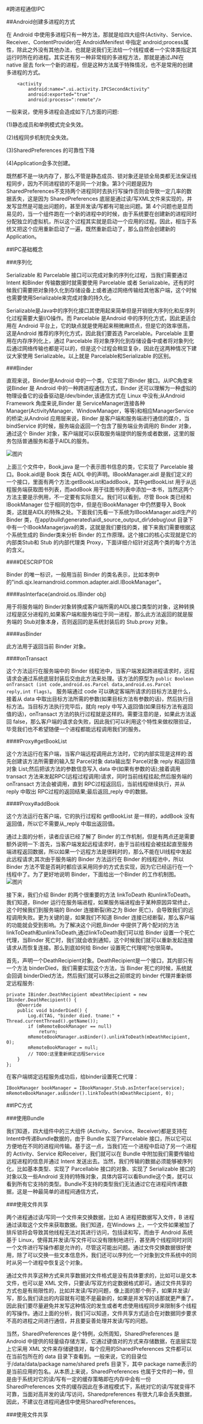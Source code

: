 #跨进程通信IPC

##Android创建多进程的方式

在 Android 中使用多进程只有一种方法，那就是给四大组件(Activity、Service、Receiver、ContentProvider)在 AndroidMenifest 中指定 android;process属性，除此之外没有其他办法，也就是说我们无法给一个线程或者一个实体类指定其运行时所在的进程。其实还有另一种非常规的多进程方法，那就是通过JNI在 native 层去 fork一个新的进程，但是这种方法属于特殊情况，也不是常用的创建多进程的方式。

        <activity
            android:name=".ui.activity.IPCSecondActivity"
            android:exported="true"
            android:process=":remote"/>

一般来说，使用多进程会造成如下几方面的问题:

(1)静态成员和单例模式完全失效。

(2)线程同步机制完全失效。

(3)SharedPreferences 的可靠性下降

(4)Application会多次创建。

既然都不是一块内存了，那么不管是静态成员、锁对象还是锁全局类都无法保证线程同步，因为不同进程锁的不是同一个对象。第3个问题是因为 SharedPreferences不支持两个进程同时去执行写操作否则会导致一定几率的数据丢失，这是因为 SharedPreferences 底层是通过读/写XML文件来实现的，并发写显然是可能出问题的，甚至并发读/写都有可能出问题。第 4个问题也是显而易见的，当一个组件跑在一个新的进程中的时候，由于系统要在创建新的进程同时分配独立的虚拟机，所以这个过程其实就是启动一个应用的过程。因此，相当于系统又把这个应用重新启动了一遍，既然重新启动了，那么自然会创建新的 Application。

##IPC基础概念

###序列化

Serializable 和 Parcelable 接口可以完成对象的序列化过程，当我们需要通过Intent 和Binder 传输数据时就需要使用 Parcelable 或者 Serializable。还有的时候我们需要把对象持久化到存储设备上或者通过网络传输给其他客户端，这个时候也需要使用Serializable来完成对象的持久化。

Serializable是Java中的序列化接口其使用起来简单但是开销很大序列化和反序列化过程需要大量I/O操作。而 Parcelable 是Android 中的序列化方式，因此更适合用在 Android 平台上，它的缺点就是使用起来稍微麻烦点，但是它的效率很高，这是Android 推荐的序列化方式，因此我们要首选 Parcelable。Parcelable 主要用在内存序列化上，通过 Parcelable 将对象序列化到存储设备中或者将对象列化后通过网络传输也都是可以的，但是这个过程会稍显复杂，因此在这两种情况下建议大家使用 Serializable。以上就是 Parcelable和Serializable 的区别。

###Binder

直观来说，Binder是Android 中的一个类，它实现了IBinder 接口。从IPC角度来说Binder 是 Android 中的一种跨进程通信方式，Binder 还可以理解为一种虚拟的物理设备它的设备驱动是/dev/binder,该通信方式在 Linux 中没有;从Android Framework 角度来说,Binder 是 ServiceManager连接各种Manager(ActivityManager、WindowManager，等等)和相应ManagerService 的桥梁;从Android 应用层来说，Binder 是客户端和服务端进行通信的媒介，当bindService 的时候，服务端会返回一个包含了服务端业务调用的 Binder 对象，通过这个 Binder 对象，客户端就可以获取服务端提供的服务或者数据，这里的服务包括普通服务和基于AIDL的服务。

![图片](./image/1-1.png)

上面三个文件中，Book,java 是一个表示图书信息的类，它实现了 Parcelable 接口。Book.aidl是 Book 类在 AIDL 中的声明。IBookManager.aidl 是我们定义的一个接口，里面有两个方法:getBookList和addBook，其中getBookList 用于从远程服务端获取图书列表，而addBook 用于往图书列表中添加一本书，当然这两个方法主要是示例用，不一定要有实际意义。我们可以看到，尽管 Book 类已经和 IBookManager 位于相同的包中，但是在IBookManager 中仍然要导入 Book 类，这就是AIDL的特殊之处。下面我们先看一下系统为IBookManager.aidl生产的 Binder 类，在app\build\generated\aidl_source_output_dir\debug\out 目录下中有一个IBookManagerjava的类，这就是我们要找的类，接下来我们需要根据这个系统生成的 Binder类来分析 Binder 的工作原理。这个接口的核心实现就是它的内部类Stub和 Stub 的内部代理类 Proxy，下面详细介绍针对这两个类的每个方法的含义。

####DESCRIPTOR

Binder 的唯一标识，一般用当前 Binder 的类名表示，比如本例中的"indi.qjx.learnandroid.common.adapter.aidl.IBookManager"。

####asInterface(android.os.IBinder obj)

用于将服务端的 Binder对象转换成客户端所需的AIDL接口类型的对象，这种转换过程是区分进程的,如果客户端和服务端位于同一进程，那么此方法返回的就是服务端的 Stub对象本身，否则返回的是系统封装后的 Stub.proxy 对象。

####asBinder

此方法用于返回当前 Binder 对象。

####onTransact

这个方法运行在服务端中的 Binder 线程池中，当客户端发起跨进程请求时，远程请求会通过系统底层封装后交由此方法来处理。该方法的原型为 `public Boolean onTransact (int code,android.os.Parcel data,android.os.Parcel reply,int flags)`。
服务端通过 code 可以确定客端所请求的目标方法是什么，接着从 data 中取出目标方法所需的参数(如果目标方法有参数的话)，然后执行目标方法。当目标方法执行完毕后，就向 reply 中写入返回值(如果目标方法有返回值的话)，onTransact 方法的执行过程就是这样的。需要注意的是，如果此方法返回 false，那么客户端的请求会失败，因此我们可以利用这个特性来做权限验证，毕竞我们也不希望随便一个进程都能远程调用我们的服务。

####Proxy#getBookList

这个方法运行在客户端，当客户端远程调用此方法时，它的内部实现是这样的:首先创建该方法所需要的输入型 Parcel对象 data输出型 Parcel对象 reply 和返回值对象 List;然后把该方法的参数信息写入 data 中(如果有参数的话);接着调用 transact 方法来发起RPC(远程过程调用)请求，同时当前线程挂起;然后服务端的 onTransact 方法会被调用，直到 RPC过程返回后，当前线程继续执行，并从 reply 中取出 RPC过程的返回结果;最后返回_reply 中的数据。

####Proxy#addBook

这个方法运行在客户端，它的执行过程和 getBookList 是一样的，addBook 没有返回值，所以它不需要从_reply 中取出返回值。

通过上面的分析，读者应该已经了解了 Binder 的工作机制，但是有两点还是需要额外说明一下:首先，当客户端发起远程请求时，由于当前线程会被挂起直至服务端进程返回数据，所以如果一个远程方法是很耗时的，那么不能在UI线程中发起此远程请求;其次由于服务端的 Binder 方法运行在 Binder 的线程池中，所以Binder 方法不管是否耗时都应该采用同步的方式去实现，因为它已经运行在一个线程中了。为了更好地说明 Binder，下面给出一个Binder 的工作机制图。
![图片](./image/1-2.png)

接下来，我们介绍 Binder 的两个很重要的方法 linkToDeath 和unlinkToDeath。我们知道，Binder 运行在服务端进程，如果服务端进程由于某种原因异常终止，这个时候我们到服务端的 Binder 连接断裂(称之为 Bider 死亡)，会导致我们的远程调用失败。更为关键的是，如果我们不知道 Binder 连接已经断裂，那么客户端的功能就会受到影响。为了解决这个问题,Binder 中提供了两个配对的方法linkToDeath和unlinkToDeath,通过linkToDeath我们可以给 Binder 设置一个死亡代理，当Binder 死亡时，我们就会收到通知，这个时候我们就可以重新发起连接请求从而恢复连接。那么到底如何给 Binder 设置死亡代理呢?也很简单。

首先，声明一个DeathRecipient对象。DeathRecipient是一个接口，其内部只有一个方法 binderDied，我们需要实现这个方法，当 Binder 死亡的时候，系统就会回调 binderDied方法，然后我们就可以移出之前绑定的 binder 代理并重新绑定远程服务:

    private IBinder.DeathRecipient mDeathRecipient = new IBinder.DeathRecipient() {
        @Override
        public void binderDied() {
            Log.d(TAG, "binder died. tname:" + Thread.currentThread().getName());
            if (mRemoteBookManager == null)
                return;
            mRemoteBookManager.asBinder().unlinkToDeath(mDeathRecipient, 0);
            mRemoteBookManager = null;
            // TODO:这里重新绑定远程Service
        }
    };

在客户端绑定远程服务成功后，给binder设置死亡代理：

    IBookManager bookManager = IBookManager.Stub.asInterface(service);
    mRemoteBookManager.asBinder().linkToDeath(mDeathRecipient, 0);


##IPC方式

###使用Bundle

我们知道，四大组件中的三大组件 (Activity、Service、Receiver)都是支持在Intent中传递Bundle数据的，由于 Bundle 实现了Parcelable 接口，所以它可以方便地在不同的进程间传输。基于这一点，当我们在一个进程中启动了另一个进程的 Activity、Service 和Receiver，我们就可以在 Bundle 中附加我们需要传输给远程进程的信息并通过 Intent 发送出去。当然，我们传输的数据必须能够被序列化，比如基本类型、实现了 Parcellable 接口的对象、实现了 Serializable 接口的对象以及一些Android 支持的特殊对象，具体内容可以看Bundle这个类，就可以看到所有它支持的类型。Bundle不支持的类型我们无法通过它在进程间传递数据，这是一种最简单的进程间通信方式，

###使用文件共享

两个进程通过读/写同一个文件来交换数据，比如 A 进程把数据写入文件，B 进程通过读取这个文件来获取数据。我们知道，在Windows 上，一个文件如果被加了排斥锁将会导致其他线程无法对其进行访问，包括读和写，而由于 Android 系统基于 Linux，使得其并发读/写文件可以没有限制地进行，甚至两个线程同时对同一个文件进行写操作都是允许的，尽管这可能出问题。通过文件交换数据很好使用，除了可以交换一些文本信息外，我们还可以序列化一个对象到文件系统中的同时从另一个进程中恢复这个对象。

通过文件共享这种方式来共享数据对文件格式是没有具体要求的，比如可以是文本文件，也可以是 XML 文件，只要读/写双方约定数据格式即可。通过文件共享的方式也是有局限性的，比如并发读/写的问题，像上面的那个例子，如果并发读/写，那么我们读出的内容就有可能不是最新的，如果是并发写的话那就更严重了。因此我们要尽量避免并发写这种情况的发生或者考虑使用线程同步来限制多个线程的写操作。通过上面的分析，我们可以知道，文件共享方式适合在对数据同步要求不高的进程之间进行通信，并且要妥善处理并发读/写的问题。

当然，SharedPreferences 是个特例，众所周知，SharedPreferences 是Android 中提供的轻量级存储方案，它通过键值对的方式来存储数据，在底层实现上它采用 XML 文件来存储键值对，每个应用的SharedPreferences 文件都可以在当前包所在的 data 目录下查看到。一般来说，它的目录位于/data/data/package name/shared prefs 目录下，其中 package name表示的是当前应用的包名。从本质上来说，SharedPreferences 也属于文件的一种，但是由于系统对它的读/写有一定的缓存策略即在内存中会有一份SharedPreferences 文件的缓存因此在多进程模式下，系统对它的读/写就变得不可靠，当面对高并发的读/写访问，Sharedpreferences 有很大几率会丢失数据，因此，不建议在进程间通信中使用SharedPreferences。

###使用文件共享